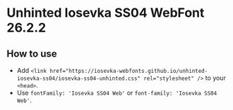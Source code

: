 # Unhinted Iosevka SS04 WebFont 26.2.2

## How to use

- Add `<link href="https://iosevka-webfonts.github.io/unhinted-iosevka-ss04/iosevka-ss04-unhinted.css" rel="stylesheet" />` to your `<head>`.
- Use `fontFamily: 'Iosevka SS04 Web'` or `font-family: 'Iosevka SS04 Web'`.

